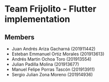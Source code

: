 # Team Frijolito - Flutter implementation
## Members
* Juan Andrés Ariza Gacharná (201911442)
* Esteban Emmanuel Ortiz Morales (201913613) 
* Andrés Martin Ochoa Toro (201913554)
* Julian Padilla Molina (201913677)
* Manuel Felipe Porras Tascón (201913911)
* Sergio Julian Zona Moreno (201914936)


